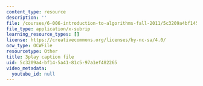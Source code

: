 ```yaml
---
content_type: resource
description: ''
file: /courses/6-006-introduction-to-algorithms-fall-2011/5c3209a4bf145a4181c597a1ef482265_sPuazUPiV1k.vtt
file_type: application/x-subrip
learning_resource_types: []
license: https://creativecommons.org/licenses/by-nc-sa/4.0/
ocw_type: OCWFile
resourcetype: Other
title: 3play caption file
uid: 5c3209a4-bf14-5a41-81c5-97a1ef482265
video_metadata:
  youtube_id: null
---
```

